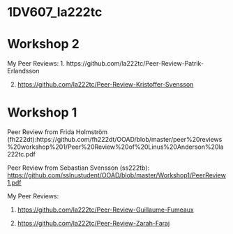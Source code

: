 # 1DV607_la222tc
<h1>Workshop 2</h1>
My Peer Reviews:
1. https://github.com/la222tc/Peer-Review-Patrik-Erlandsson

2. https://github.com/la222tc/Peer-Review-Kristoffer-Svensson


<h1>Workshop 1</h1>
Peer Review from Frida Holmström (fh222dt):https://github.com/fh222dt/OOAD/blob/master/peer%20reviews%20workshop%201/Peer%20Review%20of%20Linus%20Anderson%20la222tc.pdf

Peer Review from Sebastian Svensson (ss222tb): https://github.com/sslnustudent/OOAD/blob/master/Workshop1/PeerReview1.pdf


My Peer Reviews:

1. https://github.com/la222tc/Peer-Review-Guillaume-Fumeaux

2. https://github.com/la222tc/Peer-Review-Zarah-Faraj
